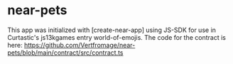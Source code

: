 near-pets
==================

This app was initialized with [create-near-app] using JS-SDK for use in Curtastic's js13kgames entry world-of-emojis.
The code for the contract is here: https://github.com/Vertfromage/near-pets/blob/main/contract/src/contract.ts
